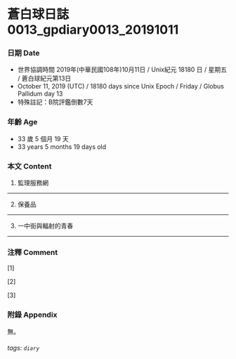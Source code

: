 蒼白球日誌0013_gpdiary0013_20191011
===

### 日期 Date
* 世界協調時間 2019年(中華民國108年)10月11日 / Unix紀元 18180 日 / 星期五 / 蒼白球紀元第13日
* October 11, 2019 (UTC) / 18180 days since Unix Epoch / Friday / Globus Pallidum day 13
* 特殊註記：B院評鑑倒數7天

### 年齡 Age 
* 33 歲 5 個月 19 天
* 33 years 5 months 19 days old

### 本文 Content 
1. 監理服務網

---

2. 保養品
    
---

3. 一中街與輻射的青春

---


    
### 注釋 Comment

[1] 

[2] 

[3] 

### 附錄 Appendix
無。

###### tags: `diary`